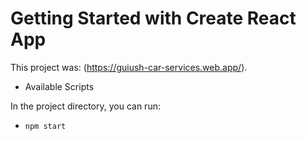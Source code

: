 # Getting Started with Create React App

This project was: (https://guiush-car-services.web.app/).

* Available Scripts

In the project directory, you can run:

* `npm start`


